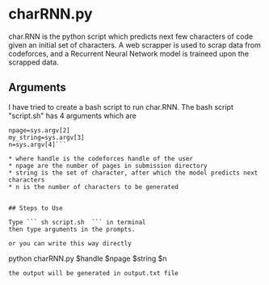 # charRNN.py
char.RNN is the python script which predicts next few characters of code given an initial set of characters. A web scrapper is used to scrap data from codeforces, and a Recurrent Neural Network model is traineed upon the scrapped data.

## Arguments
I have tried to create a bash script to run char.RNN. The bash script "script.sh" has 4 arguments which are 

```handle=sys.argv[1]
npage=sys.argv[2]
my_string=sys.argv[3]
n=sys.argv[4]```

* where handle is the codeforces handle of the user
* npage are the number of pages in submission directory
* string is the set of character, after which the model predicts next characters 
* n is the number of characters to be generated


## Steps to Use 

Type ``` sh script.sh  ``` in terminal
then type arguments in the prompts.

or you can write this way directly 
```
python charRNN.py $handle $npage $string $n 
 ```
 the output will be generated in output.txt file 


